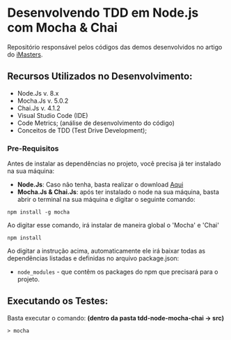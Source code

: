 # Desenvolvendo TDD em Node.js com Mocha & Chai

Repositório responsável pelos códigos das demos desenvolvidos no artigo do [iMasters](https://imasters.com.br/desenvolvimento/desenvolvendo-tdd-em-node-js-com-mocha-chai/?trace=1519021197&source=single).

## Recursos Utilizados no Desenvolvimento:

- Node.Js  v. 8.x
- Mocha.Js v. 5.0.2
- Chai.Js v. 4.1.2
- Visual Studio Code (IDE)
- Code Metrics; (análise de desenvolvimento do código)
- Conceitos de TDD (Test Drive Development);

### Pre-Requisitos

Antes de instalar as dependências no projeto, você precisa já ter instalado na sua máquina:

* **Node.Js**: Caso não tenha, basta realizar o download [Aqui](https://nodejs.org/en/)
* **Mocha.Js & Chai.Js**: após ter instalado o node na sua máquina, basta abrir o terminal na sua máquina e digitar o seguinte comando:

```
npm install -g mocha
```

Ao digitar esse comando, irá instalar de maneira global o 'Mocha' e 'Chai'

```
npm install
```

Ao digitar a instrução acima, automaticamente ele irá baixar todas as dependências listadas e definidas no arquivo package.json:

* `node_modules` - que contêm os packages do npm que precisará para o projeto.

## Executando os Testes:

Basta executar o comando: **(dentro da pasta tdd-node-mocha-chai -> src)**

```
> mocha

```
